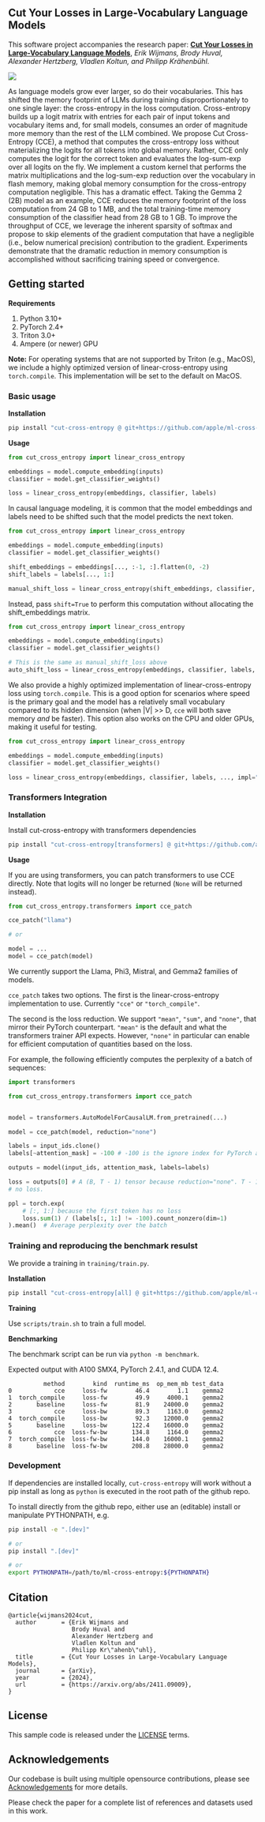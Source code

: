 ## Cut Your Losses in Large-Vocabulary Language Models

This software project accompanies the research paper:
**[Cut Your Losses in Large-Vocabulary Language Models](https://arxiv.org/abs/2411.09009)**,
*Erik Wijmans, Brody Huval, Alexander Hertzberg, Vladlen Koltun, and Philipp Krähenbühl*.

![](assets/cce_figure.png)

As language models grow ever larger, so do their vocabularies. This has shifted the memory footprint of LLMs during training disproportionately to one single layer: the cross-entropy in the loss computation. Cross-entropy builds up a logit matrix with entries for each pair of input tokens and vocabulary items and, for small models, consumes an order of magnitude more memory than the rest of the LLM combined. We propose Cut Cross-Entropy (CCE), a method that computes the cross-entropy loss without materializing the logits for all tokens into global memory. Rather, CCE only computes the logit for the correct token and evaluates the log-sum-exp over all logits on the fly. We implement a custom kernel that performs the matrix multiplications and the log-sum-exp reduction over the vocabulary in flash memory, making global memory consumption for the cross-entropy computation negligible. This has a dramatic effect. Taking the Gemma 2 (2B) model as an example, CCE reduces the memory footprint of the loss computation from 24 GB to 1 MB, and the total training-time memory consumption of the classifier head from 28 GB to 1 GB. To improve the throughput of CCE, we leverage the inherent sparsity of softmax and propose to skip elements of the gradient computation that have a negligible (i.e., below numerical precision) contribution to the gradient. Experiments demonstrate that the dramatic reduction in memory consumption is accomplished without sacrificing training speed or convergence.

## Getting started

**Requirements**

1. Python 3.10+
2. PyTorch 2.4+
3. Triton 3.0+
4. Ampere (or newer) GPU


**Note:**  For operating systems that are not supported by Triton (e.g., MacOS), we include a highly optimized version of
linear-cross-entropy using `torch.compile`. This implementation will be set to the default on MacOS.

### Basic usage

**Installation**
```bash
pip install "cut-cross-entropy @ git+https://github.com/apple/ml-cross-entropy.git"
```

**Usage**

```python
from cut_cross_entropy import linear_cross_entropy

embeddings = model.compute_embedding(inputs)
classifier = model.get_classifier_weights()

loss = linear_cross_entropy(embeddings, classifier, labels)
```

In causal language modeling, it is common that the model embeddings and labels need to be shifted
such that the model predicts the next token.

```python
from cut_cross_entropy import linear_cross_entropy

embeddings = model.compute_embedding(inputs)
classifier = model.get_classifier_weights()

shift_embeddings = embeddings[..., :-1, :].flatten(0, -2)
shift_labels = labels[..., 1:]

manual_shift_loss = linear_cross_entropy(shift_embeddings, classifier, shift_labels)
```

Instead, pass `shift=True` to perform this computation without allocating the shift_embeddings matrix.
```python
from cut_cross_entropy import linear_cross_entropy

embeddings = model.compute_embedding(inputs)
classifier = model.get_classifier_weights()

# This is the same as manual_shift_loss above
auto_shift_loss = linear_cross_entropy(embeddings, classifier, labels, shift=True)
```

We also provide a highly optimized implementation of linear-cross-entropy loss using `torch.compile`.
This is a good option
for scenarios where speed is the primary goal and the model has a relatively small vocabulary compared to its
hidden dimension (when |V| >> D, `cce` will both save memory _and_ be faster).
This option also works on the CPU and older GPUs, making it useful for testing.

```python
from cut_cross_entropy import linear_cross_entropy

embeddings = model.compute_embedding(inputs)
classifier = model.get_classifier_weights()

loss = linear_cross_entropy(embeddings, classifier, labels, ..., impl="torch_compile")
```

### Transformers Integration

**Installation**

Install cut-cross-entropy with transformers dependencies
```bash
pip install "cut-cross-entropy[transformers] @ git+https://github.com/apple/ml-cross-entropy.git"
```

**Usage**

If you are using transformers, you can patch transformers to use CCE directly. Note that
logits will no longer be returned (`None` will be returned instead).
```python
from cut_cross_entropy.transformers import cce_patch

cce_patch("llama")

# or

model = ...
model = cce_patch(model)
```

We currently support the Llama, Phi3, Mistral, and Gemma2 families of models.

`cce_patch` takes two options. The first is the linear-cross-entropy implementation to use. Currently `"cce"` or `"torch_compile"`.

The second
is the loss reduction. We support `"mean"`, `"sum"`, and `"none"`, that mirror their PyTorch counterpart.
`"mean"` is the default and what the transformers trainer API expects.
However,
`"none"` in particular can enable for efficient computation of quantities based on the loss.

For example, the following efficiently computes the perplexity of a batch of sequences:
```python
import transformers

from cut_cross_entropy.transformers import cce_patch


model = transformers.AutoModelForCausalLM.from_pretrained(...)

model = cce_patch(model, reduction="none")

labels = input_ids.clone()
labels[~attention_mask] = -100 # -100 is the ignore index for PyTorch and CCE.

outputs = model(input_ids, attention_mask, labels=labels)

loss = outputs[0] # A (B, T - 1) tensor because reduction="none". T - 1 because the first input token has
# no loss.

ppl = torch.exp(
    # [:, 1:] because the first token has no loss
    loss.sum(1) / (labels[:, 1:] != -100).count_nonzero(dim=1)
).mean()  # Average perplexity over the batch
```



### Training and reproducing the benchmark resulst

We provide a training in `training/train.py`.

**Installation**
```bash
pip install "cut-cross-entropy[all] @ git+https://github.com/apple/ml-cross-entropy.git"
```

**Training**

Use `scripts/train.sh` to train a full model.

**Benchmarking**

The benchmark script can be run via `python -m benchmark`.

Expected output with A100 SMX4, PyTorch 2.4.1, and CUDA 12.4.

```
          method        kind  runtime_ms  op_mem_mb test_data
0            cce     loss-fw        46.4        1.1    gemma2
1  torch_compile     loss-fw        49.9     4000.1    gemma2
2       baseline     loss-fw        81.9    24000.0    gemma2
3            cce     loss-bw        89.3     1163.0    gemma2
4  torch_compile     loss-bw        92.3    12000.0    gemma2
5       baseline     loss-bw       122.4    16000.0    gemma2
6            cce  loss-fw-bw       134.8     1164.0    gemma2
7  torch_compile  loss-fw-bw       144.0    16000.1    gemma2
8       baseline  loss-fw-bw       208.8    28000.0    gemma2
```

### Development

If dependencies are installed locally, `cut-cross-entropy` will work without a pip install as long as `python` is executed in the root path of the github repo.

To install directly from the github repo, either use an (editable) install or manipulate PYTHONPATH, e.g.

```bash
pip install -e ".[dev]"

# or
pip install ".[dev]"

# or
export PYTHONPATH=/path/to/ml-cross-entropy:${PYTHONPATH}
```

## Citation

```
@article{wijmans2024cut,
  author       = {Erik Wijmans and
                  Brody Huval and
                  Alexander Hertzberg and
                  Vladlen Koltun and
                  Philipp Kr\"ahenb\"uhl},
  title        = {Cut Your Losses in Large-Vocabulary Language Models},
  journal      = {arXiv},
  year         = {2024},
  url          = {https://arxiv.org/abs/2411.09009},
}
```


## License
This sample code is released under the [LICENSE](LICENSE) terms.

## Acknowledgements

Our codebase is built using multiple opensource contributions, please see [Acknowledgements](ACKNOWLEDGEMENTS.md) for more details.

Please check the paper for a complete list of references and datasets used in this work.
